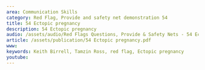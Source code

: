 ```yaml
---
area: Communication Skills
category: Red Flag, Provide and safety net demonstration 54
title: 54 Ectopic pregnancy
description: 54 Ectopic pregnancy
audio: /assets/audio/Red Flags Questions, Provide & Safety Nets - 54 Ectopic pregnancy - MQ.mp3
article: /assets/publication/54 Ectopic pregnancy.pdf
www: 
keywords: Keith Birrell, Tamzin Ross, red flag, Ectopic pregnancy
youtube: 
--- 
```

